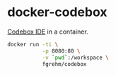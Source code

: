 # docker-codebox

[Codebox IDE](https://github.com/CodeboxIDE/codebox) in a container.

```sh
docker run -ti \
           -p 8080:80 \
           -v `pwd`:/workspace \
           fgrehm/codebox
```
